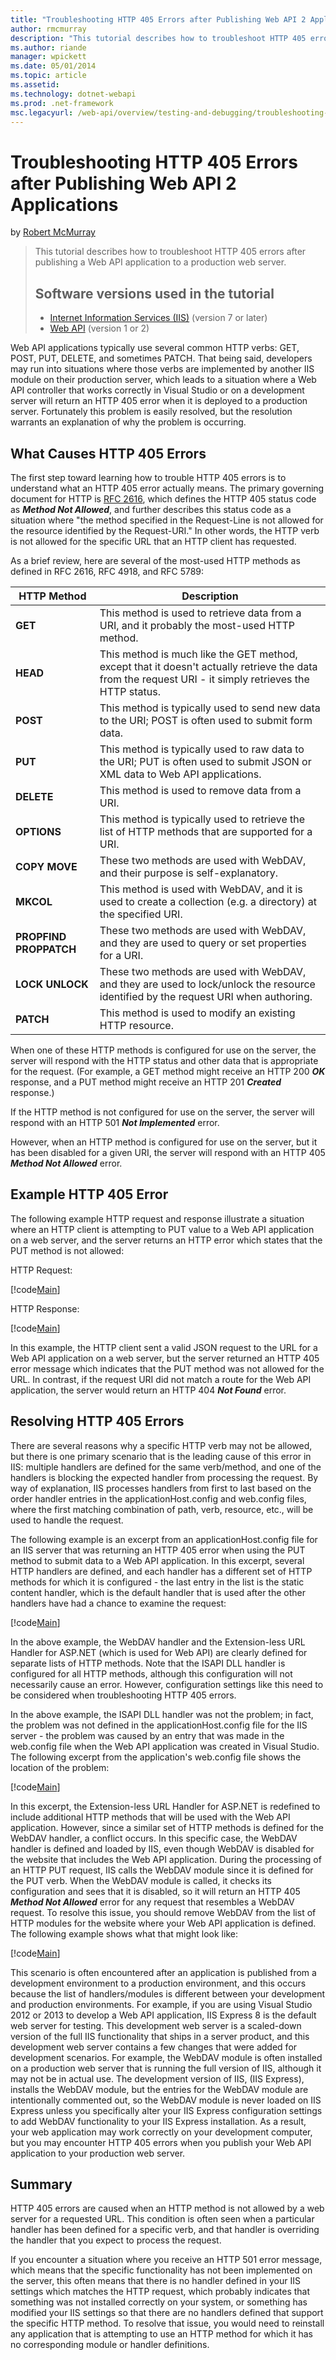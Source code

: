```yaml
---
title: "Troubleshooting HTTP 405 Errors after Publishing Web API 2 Applications | Microsoft Docs"
author: rmcmurray
description: "This tutorial describes how to troubleshoot HTTP 405 errors after publishing a Web API application to a production web server."
ms.author: riande
manager: wpickett
ms.date: 05/01/2014
ms.topic: article
ms.assetid: 
ms.technology: dotnet-webapi
ms.prod: .net-framework
msc.legacyurl: /web-api/overview/testing-and-debugging/troubleshooting-http-405-errors-after-publishing-web-api-applications
---
```

Troubleshooting HTTP 405 Errors after Publishing Web API 2 Applications
====================
by [Robert McMurray](https://github.com/rmcmurray)

> This tutorial describes how to troubleshoot HTTP 405 errors after publishing a Web API application to a production web server.
> 
> ## Software versions used in the tutorial
> 
> 
> - [Internet Information Services (IIS)](http://www.iis.net/) (version 7 or later)
> - [Web API](../../index.md) (version 1 or 2)


Web API applications typically use several common HTTP verbs: GET, POST, PUT, DELETE, and sometimes PATCH. That being said, developers may run into situations where those verbs are implemented by another IIS module on their production server, which leads to a situation where a Web API controller that works correctly in Visual Studio or on a development server will return an HTTP 405 error when it is deployed to a production server. Fortunately this problem is easily resolved, but the resolution warrants an explanation of why the problem is occurring.

## What Causes HTTP 405 Errors

The first step toward learning how to trouble HTTP 405 errors is to understand what an HTTP 405 error actually means. The primary governing document for HTTP is [RFC 2616](http://www.ietf.org/rfc/rfc2616.txt), which defines the HTTP 405 status code as ***Method Not Allowed***, and further describes this status code as a situation where &quot;the method specified in the Request-Line is not allowed for the resource identified by the Request-URI.&quot; In other words, the HTTP verb is not allowed for the specific URL that an HTTP client has requested.

As a brief review, here are several of the most-used HTTP methods as defined in RFC 2616, RFC 4918, and RFC 5789:

| HTTP Method | Description |
| --- | --- |
| **GET** | This method is used to retrieve data from a URI, and it probably the most-used HTTP method. |
| **HEAD** | This method is much like the GET method, except that it doesn't actually retrieve the data from the request URI - it simply retrieves the HTTP status. |
| **POST** | This method is typically used to send new data to the URI; POST is often used to submit form data. |
| **PUT** | This method is typically used to raw data to the URI; PUT is often used to submit JSON or XML data to Web API applications. |
| **DELETE** | This method is used to remove data from a URI. |
| **OPTIONS** | This method is typically used to retrieve the list of HTTP methods that are supported for a URI. |
| **COPY MOVE** | These two methods are used with WebDAV, and their purpose is self-explanatory. |
| **MKCOL** | This method is used with WebDAV, and it is used to create a collection (e.g. a directory) at the specified URI. |
| **PROPFIND PROPPATCH** | These two methods are used with WebDAV, and they are used to query or set properties for a URI. |
| **LOCK UNLOCK** | These two methods are used with WebDAV, and they are used to lock/unlock the resource identified by the request URI when authoring. |
| **PATCH** | This method is used to modify an existing HTTP resource. |

When one of these HTTP methods is configured for use on the server, the server will respond with the HTTP status and other data that is appropriate for the request. (For example, a GET method might receive an HTTP 200 ***OK*** response, and a PUT method might receive an HTTP 201 ***Created*** response.)

If the HTTP method is not configured for use on the server, the server will respond with an HTTP 501 ***Not Implemented*** error.

However, when an HTTP method is configured for use on the server, but it has been disabled for a given URI, the server will respond with an HTTP 405 ***Method Not Allowed*** error.

## Example HTTP 405 Error

The following example HTTP request and response illustrate a situation where an HTTP client is attempting to PUT value to a Web API application on a web server, and the server returns an HTTP error which states that the PUT method is not allowed:


HTTP Request:


[!code[Main](troubleshooting-http-405-errors-after-publishing-web-api-applications/samples/sample1.xml)]


HTTP Response:


[!code[Main](troubleshooting-http-405-errors-after-publishing-web-api-applications/samples/sample2.xml)]


In this example, the HTTP client sent a valid JSON request to the URL for a Web API application on a web server, but the server returned an HTTP 405 error message which indicates that the PUT method was not allowed for the URL. In contrast, if the request URI did not match a route for the Web API application, the server would return an HTTP 404 ***Not Found*** error.

## Resolving HTTP 405 Errors

There are several reasons why a specific HTTP verb may not be allowed, but there is one primary scenario that is the leading cause of this error in IIS: multiple handlers are defined for the same verb/method, and one of the handlers is blocking the expected handler from processing the request. By way of explanation, IIS processes handlers from first to last based on the order handler entries in the applicationHost.config and web.config files, where the first matching combination of path, verb, resource, etc., will be used to handle the request.

The following example is an excerpt from an applicationHost.config file for an IIS server that was returning an HTTP 405 error when using the PUT method to submit data to a Web API application. In this excerpt, several HTTP handlers are defined, and each handler has a different set of HTTP methods for which it is configured - the last entry in the list is the static content handler, which is the default handler that is used after the other handlers have had a chance to examine the request:

[!code[Main](troubleshooting-http-405-errors-after-publishing-web-api-applications/samples/sample3.xml)]

In the above example, the WebDAV handler and the Extension-less URL Handler for ASP.NET (which is used for Web API) are clearly defined for separate lists of HTTP methods. Note that the ISAPI DLL handler is configured for all HTTP methods, although this configuration will not necessarily cause an error. However, configuration settings like this need to be considered when troubleshooting HTTP 405 errors.

In the above example, the ISAPI DLL handler was not the problem; in fact, the problem was not defined in the applicationHost.config file for the IIS server - the problem was caused by an entry that was made in the web.config file when the Web API application was created in Visual Studio. The following excerpt from the application's web.config file shows the location of the problem:

[!code[Main](troubleshooting-http-405-errors-after-publishing-web-api-applications/samples/sample4.xml)]

In this excerpt, the Extension-less URL Handler for ASP.NET is redefined to include additional HTTP methods that will be used with the Web API application. However, since a similar set of HTTP methods is defined for the WebDAV handler, a conflict occurs. In this specific case, the WebDAV handler is defined and loaded by IIS, even though WebDAV is disabled for the website that includes the Web API application. During the processing of an HTTP PUT request, IIS calls the WebDAV module since it is defined for the PUT verb. When the WebDAV module is called, it checks its configuration and sees that it is disabled, so it will return an HTTP 405 ***Method Not Allowed*** error for any request that resembles a WebDAV request. To resolve this issue, you should remove WebDAV from the list of HTTP modules for the website where your Web API application is defined. The following example shows what that might look like:

[!code[Main](troubleshooting-http-405-errors-after-publishing-web-api-applications/samples/sample5.xml)]

This scenario is often encountered after an application is published from a development environment to a production environment, and this occurs because the list of handlers/modules is different between your development and production environments. For example, if you are using Visual Studio 2012 or 2013 to develop a Web API application, IIS Express 8 is the default web server for testing. This development web server is a scaled-down version of the full IIS functionality that ships in a server product, and this development web server contains a few changes that were added for development scenarios. For example, the WebDAV module is often installed on a production web server that is running the full version of IIS, although it may not be in actual use. The development version of IIS, (IIS Express), installs the WebDAV module, but the entries for the WebDAV module are intentionally commented out, so the WebDAV module is never loaded on IIS Express unless you specifically alter your IIS Express configuration settings to add WebDAV functionality to your IIS Express installation. As a result, your web application may work correctly on your development computer, but you may encounter HTTP 405 errors when you publish your Web API application to your production web server.

## Summary

HTTP 405 errors are caused when an HTTP method is not allowed by a web server for a requested URL. This condition is often seen when a particular handler has been defined for a specific verb, and that handler is overriding the handler that you expect to process the request.

If you encounter a situation where you receive an HTTP 501 error message, which means that the specific functionality has not been implemented on the server, this often means that there is no handler defined in your IIS settings which matches the HTTP request, which probably indicates that something was not installed correctly on your system, or something has modified your IIS settings so that there are no handlers defined that support the specific HTTP method. To resolve that issue, you would need to reinstall any application that is attempting to use an HTTP method for which it has no corresponding module or handler definitions.